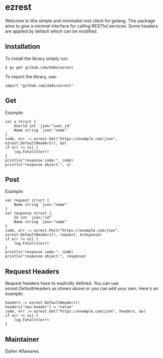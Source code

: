 # ezrest
Welcome to this simple and minimalist rest client for golang. This package aims
to give a minimal interface for calling RESTful services. Some headers are applied
by default which can be modified.
## Installation
To install the library simply run:
```
$ go get github.com/da0x/ezrest
```
To import the library, use:
```
import "github.com/da0x/ezrest"
```
## Get
Example:
```
var o struct {
    UserId int `json:"user_id"`
    Name string `json:"name"`
}
code, err := ezrest.Get("https://example.com/json", ezrest.DefaultHeaders(), &o)
if err != nil {
    log.Fatalln(err)
}
println("response code:", code)
println("response object:", o)
```
## Post
Example:
```
var request struct {
    Name string `json:"name"`
}
var response struct {
    Id int `json:"id"`
    Name string `json:"name"`
}
code, err := ezrest.Post("https://example.com/json", ezrest.DefaultHeaders(), request, &response)
if err != nil {
    log.Fatalln(err)
}
println("response code:", code)
println("response object:", response)
```
## Request Headers
Request headers have to explicitly defined. You can use ezrest.DefaultHeaders as shown above or
you can add your own. Here's an example:
```
headers := ezrest.DefaultHeaders()
headers["new-header"] = "value"
code, err := ezrest.Get("https://example.com/json", headers, &o)
if err != nil {
    log.Fatalln(err)
}
```
## Maintainer
Daher Alfawares
